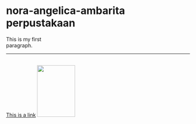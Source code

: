 # nora-angelica-ambarita perpustakaan
<!DOCTYPE html>
<html>
<head>
    <title>Pair Tag and Single Tag</title> <!-- Corrected the spelling of 'title' -->
</head>
<body>
    <!-- This is a comment -->
    <p>This is my first <br> paragraph.</p> <!-- Corrected 'frist' to 'first' -->
    <hr><br>
    <a href="target.html">This is a link</a> <!-- Corrected quotation marks -->
    <img src="gambar.jpg" width="104" height="142"> <!-- Corrected 'widht' to 'width' and fixed quotation marks -->
</body>
</html>
